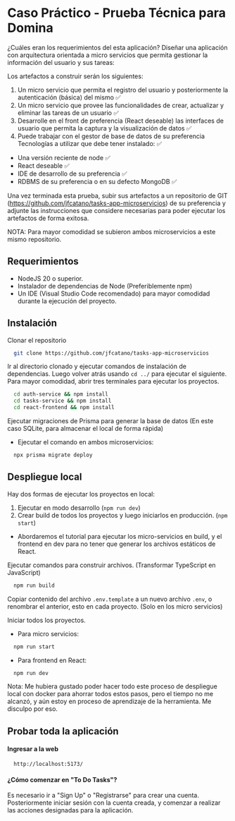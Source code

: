 
# Caso Práctico - Prueba Técnica para Domina

¿Cuáles eran los requerimientos del esta aplicación? Diseñar una aplicación con arquitectura orientada a micro servicios que permita gestionar la información del usuario y sus tareas:

Los artefactos a construir serán los siguientes:

1.	Un micro servicio que permita el registro del usuario y posteriormente la autenticación (básica) del mismo ✅
2.	Un micro servicio que provee las funcionalidades de crear, actualizar y eliminar las tareas de un usuario ✅
3.	Desarrolle en el front de preferencia (React deseable) las interfaces de usuario que permita la captura y la visualización de datos ✅
4.	Puede trabajar con el gestor de base de datos de su preferencia
Tecnologías a utilizar que debe tener instalado: ✅

- Una versión reciente de node ✅
- React deseable ✅
- IDE de desarrollo de su preferencia ✅
- RDBMS de su preferencia o en su defecto MongoDB ✅

Una vez terminada esta prueba, subir sus artefactos a un repositorio de GIT (https://github.com/jfcatano/tasks-app-microservicios) de su preferencia y adjunte las instrucciones que considere necesarias para poder ejecutar los artefactos de forma exitosa.

NOTA: Para mayor comodidad se subieron ambos microservicios a este mismo repositorio.

## Requerimientos
- NodeJS 20 o superior.
- Instalador de dependencias de Node (Preferiblemente npm)
- Un IDE (Visual Studio Code recomendado) para mayor comodidad durante la ejecución del proyecto.

## Instalación

Clonar el repositorio

```bash
  git clone https://github.com/jfcatano/tasks-app-microservicios
```
    
Ir al directorio clonado y ejecutar comandos de instalación de dependencias. Luego volver atrás usando ``cd ../`` para ejecutar el siguiente. Para mayor comodidad, abrir tres terminales para ejecutar los proyectos.

```bash
  cd auth-service && npm install
  cd tasks-service && npm install
  cd react-frontend && npm install
```
    
Ejecutar migraciones de Prisma para generar la base de datos (En este caso SQLite, para almacenar el local de forma rápida)

- Ejecutar el comando en ambos microservicios:
```bash
  npx prisma migrate deploy
```
## Despliegue local

Hay dos formas de ejecutar los proyectos en local:
1. Ejecutar en modo desarrollo (```npm run dev```)
2. Crear build de todos los proyectos y luego iniciarlos en producción. (```npm start```)

- Abordaremos el tutorial para ejecutar los micro-servicios en build, y el frontend en dev para no tener que generar los archivos estáticos de React.

Ejecutar comandos para construir archivos. (Transformar TypeScript en JavaScript)

```bash
  npm run build
```

Copiar contenido del archivo ``.env.template`` a un nuevo archivo ``.env``, o renombrar el anterior, esto en cada proyecto. (Solo en los micro servicios)

Iniciar todos los proyectos.

- Para micro servicios:
```bash
  npm run start
```

- Para frontend en React:
```bash
  npm run dev
```

Nota: Me hubiera gustado poder hacer todo este proceso de despliegue local con docker para ahorrar todos estos pasos, pero el tiempo no me alcanzó, y aún estoy en proceso de aprendizaje de la herramienta. Me disculpo por eso. 

## Probar toda la aplicación

#### Ingresar a la web

```http
  http://localhost:5173/
```

#### ¿Cómo comenzar en "To Do Tasks"?

Es necesario ir a "Sign Up" o "Registrarse" para crear una cuenta. Posteriormente iniciar sesión con la cuenta creada, y comenzar a realizar las acciones designadas para la aplicación.
